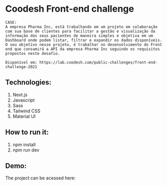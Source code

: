 # Coodesh Front-end challenge

```
CASE:
A empresa Pharma Inc, está trabalhando em um projeto em colaboração com sua base de clientes para facilitar a gestão e visualização da informação dos seus pacientes de maneira simples e objetiva em um Dashboard onde podem listar, filtrar e expandir os dados disponíveis.
O seu objetivo nesse projeto, é trabalhar no desenvolvimento do Front end que consumirá a API da empresa Pharma Inc seguindo os requisitos propostos neste desafio.

Disponível em: https://lab.coodesh.com/public-challenges/front-end-challenge-2021
```

## Technologies:

1. Next.js
2. Javascript
3. Sass
4. Tailwind CSS
5. Material UI

## How to run it:

1. npm install
2. npm run dev

## Demo:

The project can be acessed here: 
